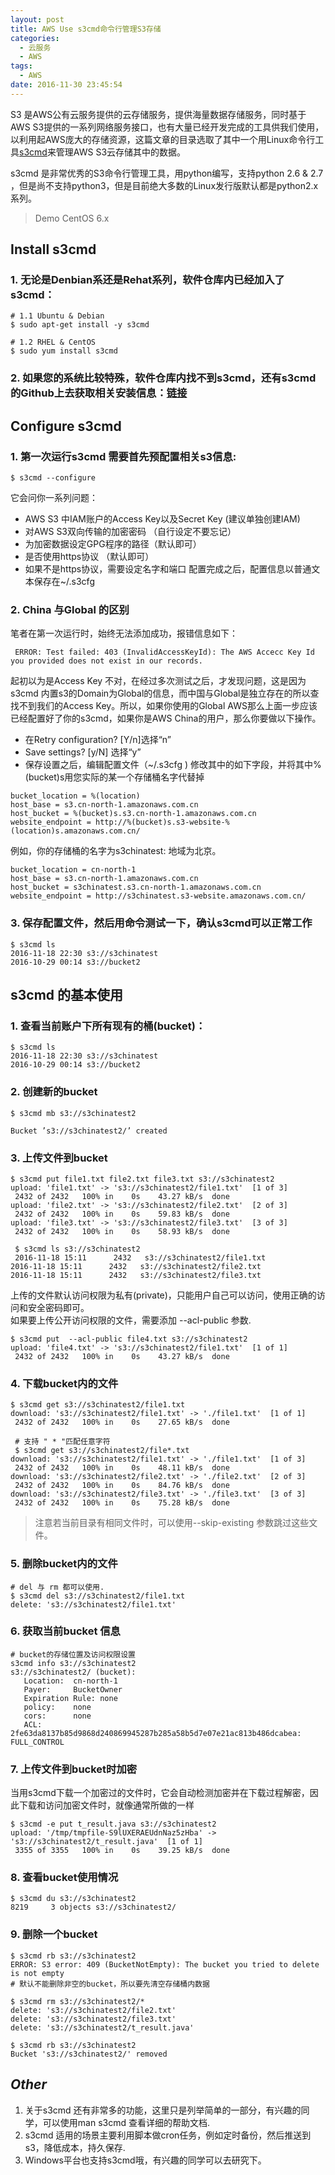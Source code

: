 ```yaml
---
layout: post
title: AWS Use s3cmd命令行管理S3存储
categories:
  - 云服务
  - AWS
tags:
  - AWS
date: 2016-11-30 23:45:54
---
```



S3 是AWS公有云服务提供的云存储服务，提供海量数据存储服务，同时基于AWS S3提供的一系列网络服务接口，也有大量已经开发完成的工具供我们使用，以利用起AWS庞大的存储资源，这篇文章的目录选取了其中一个用Linux命令行工具[s3cmd](http://s3tools.org)来管理AWS S3云存储其中的数据。

s3cmd 是非常优秀的S3命令行管理工具，用python编写，支持python 2.6 & 2.7 ，但是尚不支持python3，但是目前绝大多数的Linux发行版默认都是python2.x 系列。

> Demo CentOS 6.x

## **Install s3cmd**
### 1. 无论是Denbian系还是Rehat系列，软件仓库内已经加入了s3cmd：

```
# 1.1 Ubuntu & Debian
$ sudo apt-get install -y s3cmd

# 1.2 RHEL & CentOS
$ sudo yum install s3cmd
```

### 2. 如果您的系统比较特殊，软件仓库内找不到s3cmd，还有s3cmd的Github上去获取相关安装信息：[链接](https://github.com/s3tools/s3cmd)

## **Configure s3cmd**
### 1. 第一次运行s3cmd 需要首先预配置相关s3信息:

```
$ s3cmd --configure
```
它会问你一系列问题：
-  AWS S3 中IAM账户的Access Key以及Secret Key (建议单独创建IAM)
-  对AWS S3双向传输的加密密码 （自行设定不要忘记）
-  为加密数据设定GPG程序的路径（默认即可）
-  是否使用https协议 （默认即可）
-  如果不是https协议，需要设定名字和端口
  配置完成之后，配置信息以普通文本保存在~/.s3cfg
### 2. China 与Global 的区别

笔者在第一次运行时，始终无法添加成功，报错信息如下：
```
 ERROR: Test failed: 403 (InvalidAccessKeyId): The AWS Accecc Key Id you provided does not exist in our records.
```
起初以为是Access Key 不对，在经过多次测试之后，才发现问题，这是因为s3cmd 内置s3的Domain为Global的信息，而中国与Global是独立存在的所以查找不到我们的Access Key。所以，如果你使用的Global AWS那么上面一步应该已经配置好了你的s3cmd，如果你是AWS China的用户，那么你要做以下操作。

* 在Retry configuration? [Y/n]选择“n”
* Save settings? [y/N] 选择“y”
* 保存设置之后，编辑配置文件（~/.s3cfg ) 修改其中的如下字段，并将其中%(bucket)s用您实际的某一个存储桶名字代替掉

```
bucket_location = %(location)
host_base = s3.cn-north-1.amazonaws.com.cn
host_bucket = %(bucket)s.s3.cn-north-1.amazonaws.com.cn
website_endpoint = http://%(bucket)s.s3-website-%(location)s.amazonaws.com.cn/
```

例如，你的存储桶的名字为s3chinatest: 地域为北京。

```
bucket_location = cn-north-1
host_base = s3.cn-north-1.amazonaws.com.cn
host_bucket = s3chinatest.s3.cn-north-1.amazonaws.com.cn
website_endpoint = http://s3chinatest.s3-website.amazonaws.com.cn/
```
### 3. 保存配置文件，然后用命令测试一下，确认s3cmd可以正常工作

```
$ s3cmd ls
2016-11-18 22:30 s3://s3chinatest
2016-10-29 00:14 s3://bucket2
```
## **s3cmd 的基本使用**
### 1. 查看当前账户下所有现有的桶(bucket)：

```
$ s3cmd ls
2016-11-18 22:30 s3://s3chinatest
2016-10-29 00:14 s3://bucket2
```
### 2. 创建新的bucket
```
$ s3cmd mb s3://s3chinatest2

Bucket ’s3://s3chinatest2/’ created
```
### 3. 上传文件到bucket

```
$ s3cmd put file1.txt file2.txt file3.txt s3://s3chinatest2
upload: 'file1.txt' -> 's3://s3chinatest2/file1.txt'  [1 of 3]
 2432 of 2432   100% in    0s    43.27 kB/s  done
upload: 'file2.txt' -> 's3://s3chinatest2/file2.txt'  [2 of 3]
 2432 of 2432   100% in    0s    59.83 kB/s  done
upload: 'file3.txt' -> 's3://s3chinatest2/file3.txt'  [3 of 3]
 2432 of 2432   100% in    0s    58.93 kB/s  done

 $ s3cmd ls s3://s3chinatest2
 2016-11-18 15:11      2432   s3://s3chinatest2/file1.txt
2016-11-18 15:11      2432   s3://s3chinatest2/file2.txt
2016-11-18 15:11      2432   s3://s3chinatest2/file3.txt
```
上传的文件默认访问权限为私有(private)，只能用户自己可以访问，使用正确的访问和安全密码即可。<br>
如果要上传公开访问权限的文件，需要添加 --acl-public 参数.
```
$ s3cmd put  --acl-public file4.txt s3://s3chinatest2
upload: 'file4.txt' -> 's3://s3chinatest2/file1.txt'  [1 of 1]
 2432 of 2432   100% in    0s    43.27 kB/s  done
```
### 4. 下载bucket内的文件

```
$ s3cmd get s3://s3chinatest2/file1.txt
download: 's3://s3chinatest2/file1.txt' -> './file1.txt'  [1 of 1]
 2432 of 2432   100% in    0s    27.65 kB/s  done

 # 支持 " * "匹配任意字符
 $ s3cmd get s3://s3chinatest2/file*.txt
download: 's3://s3chinatest2/file1.txt' -> './file1.txt'  [1 of 3]
 2432 of 2432   100% in    0s    48.11 kB/s  done
download: 's3://s3chinatest2/file2.txt' -> './file2.txt'  [2 of 3]
 2432 of 2432   100% in    0s    84.76 kB/s  done
download: 's3://s3chinatest2/file3.txt' -> './file3.txt'  [3 of 3]
 2432 of 2432   100% in    0s    75.28 kB/s  done
```
> 注意若当前目录有相同文件时，可以使用--skip-existing 参数跳过这些文件。
### 5. 删除bucket内的文件

```
# del 与 rm 都可以使用.
$ s3cmd del s3://s3chinatest2/file1.txt
delete: 's3://s3chinatest2/file1.txt'
```
### 6. 获取当前bucket 信息

```
# bucket的存储位置及访问权限设置
s3cmd info s3://s3chinatest2
s3://s3chinatest2/ (bucket):
   Location:  cn-north-1
   Payer:     BucketOwner
   Expiration Rule: none
   policy:    none
   cors:      none
   ACL:       2fe63da8137b85d9868d240869945287b285a58b5d7e07e21ac813b486dcabea: FULL_CONTROL
```
### 7. 上传文件到bucket时加密

当用s3cmd下载一个加密过的文件时，它会自动检测加密并在下载过程解密，因此下载和访问加密文件时，就像通常所做的一样

```
$ s3cmd -e put t_result.java s3://s3chinatest2
upload: '/tmp/tmpfile-S9lUXERAEUdnNaz5zHba' -> 's3://s3chinatest2/t_result.java'  [1 of 1]
 3355 of 3355   100% in    0s    39.25 kB/s  done
```
### 8. 查看bucket使用情况

```
$ s3cmd du s3://s3chinatest2
8219     3 objects s3://s3chinatest2/
```
### 9. 删除一个bucket

```
$ s3cmd rb s3://s3chinatest2
ERROR: S3 error: 409 (BucketNotEmpty): The bucket you tried to delete is not empty
# 默认不能删除非空的bucket，所以要先清空存储桶内数据

$ s3cmd rm s3://s3chinatest2/*
delete: 's3://s3chinatest2/file2.txt'
delete: 's3://s3chinatest2/file3.txt'
delete: 's3://s3chinatest2/t_result.java'

$ s3cmd rb s3://s3chinatest2
Bucket 's3://s3chinatest2/' removed
```

## *Other*

  1. 关于s3cmd 还有非常多的功能，这里只是列举简单的一部分，有兴趣的同学，可以使用man s3cmd 查看详细的帮助文档.
  2. s3cmd 适用的场景主要利用脚本做cron任务，例如定时备份，然后推送到s3，降低成本，持久保存.
  3. Windows平台也支持s3cmd哦，有兴趣的同学可以去研究下。
